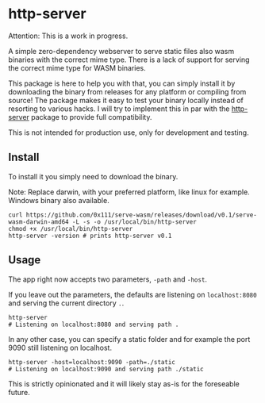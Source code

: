 # http-server

Attention: This is a work in progress.

A simple zero-dependency webserver to serve static files also wasm binaries with the correct mime type.
There is a lack of support for serving the correct mime type for WASM binaries.

This package is here to help you with that, you can simply install it by downloading the binary from releases for any platform or compiling from source!
The package makes it easy to test your binary locally instead of resorting to various hacks. I will try to implement this in par with the [http-server](https://www.npmjs.com/package/http-server) package to provide full compatibility.

This is not intended for production use, only for development and testing.

## Install
To install it you simply need to download the binary.

Note: Replace darwin, with your preferred platform, like linux for example. Windows binary also available.
```shell
curl https://github.com/0x111/serve-wasm/releases/download/v0.1/serve-wasm-darwin-amd64 -L -s -o /usr/local/bin/http-server
chmod +x /usr/local/bin/http-server
http-server -version # prints http-server v0.1
```

## Usage
The app right now accepts two parameters, `-path` and `-host`.

If you leave out the parameters, the defaults are listening on `localhost:8080` and serving the current directory `.`.
```shell
http-server
# Listening on localhost:8080 and serving path .
```

In any other case, you can specify a static folder and for example the port 9090 still listening on localhost.
```shell
http-server -host=localhost:9090 -path=./static
# Listening on localhost:9090 and serving path ./static
```

This is strictly opinionated and it will likely stay as-is for the foreseable future.
